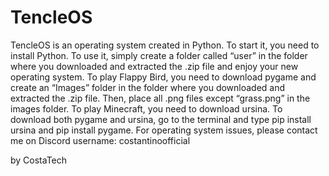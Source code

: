 # TencleOS
TencleOS is an operating system created in Python. 
To start it, you need to install Python.
To use it, simply create a folder called “user” in the folder where you downloaded and extracted the .zip file and enjoy your new operating system.
To play Flappy Bird, you need to download pygame and create an “Images” folder in the folder where you downloaded and extracted the .zip file.
Then, place all .png files except “grass.png” in the images folder.
To play Minecraft, you need to download ursina. 
To download both pygame and ursina, go to the terminal and type pip install ursina and pip install pygame.
For operating system issues, please contact me on Discord username: costantinoofficial


by CostaTech
